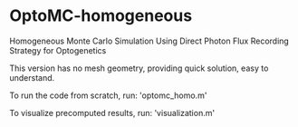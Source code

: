 # OptoMC-homogeneous
Homogeneous Monte Carlo Simulation Using Direct Photon Flux Recording Strategy for Optogenetics

This version has no mesh geometry, providing quick solution, easy to understand.

To run the code from scratch, run:  'optomc_homo.m'

To visualize precomputed results, run:  'visualization.m'
